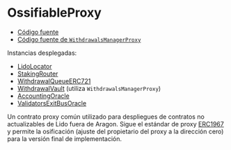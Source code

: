 # OssifiableProxy

- [Código fuente](https://github.com/lidofinance/lido-dao/blob/master/contracts/0.8.9/proxy/OssifiableProxy.sol)
- [Código fuente de `WithdrawalsManagerProxy`](https://github.com/lidofinance/withdrawals-manager-stub/blob/main/contracts/WithdrawalsManagerProxy.sol)

Instancias desplegadas:

- [LidoLocator](/contracts/lido-locator)
- [StakingRouter](/contracts/staking-router)
- [WithdrawalQueueERC721](/contracts/withdrawal-queue-erc721)
- [WithdrawalVault](/contracts/withdrawal-vault) (utiliza `WithdrawalsManagerProxy`)
- [AccountingOracle](/contracts/accounting-oracle)
- [ValidatorsExitBusOracle](/contracts/validators-exit-bus-oracle)

Un contrato proxy común utilizado para despliegues de contratos no actualizables de Lido fuera de Aragon.
Sigue el estándar de proxy [ERC1967](https://eips.ethereum.org/EIPS/eip-1967) y permite la osificación (ajuste del propietario del proxy a la dirección cero) para la versión final de implementación.